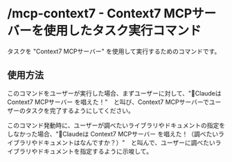 # /mcp-context7 - Context7 MCPサーバーを使用したタスク実行コマンド

タスクを "Context7 MCPサーバー" を使用して実行するためのコマンドです。

## 使用方法

このコマンドをユーザーが実行した場合、まずユーザーに対して、"🌟Claudeは Context7 MCPサーバー を唱えた！"　と叫び、Context7 MCPサーバーでユーザーのタスクを完了するようにしてください。

このコマンド発動時に、ユーザーが調べたいライブラリやドキュメントの指定をしなかった場合、"🌟Claudeは Context7 MCPサーバー を唱えた！（調べたいライブラリやドキュメントはなんですか？）"　と叫んで、ユーザーに調べたいライブラリやドキュメントを指定するように示唆して。